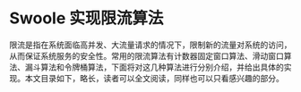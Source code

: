 # Swoole 实现限流算法

限流是指在系统面临高并发、大流量请求的情况下，限制新的流量对系统的访问，从而保证系统服务的安全性。常用的限流算法有计数器固定窗口算法、滑动窗口算法、漏斗算法和令牌桶算法，下面将对这几种算法进行分别介绍，并给出具体的实现。本文目录如下，略长，读者可以全文阅读，同样也可以只看感兴趣的部分。



